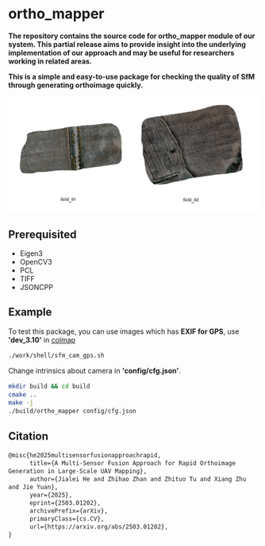 # ortho_mapper

**The repository contains the source code for ortho_mapper module of our system. This partial release aims to provide insight into the underlying implementation of our approach and may be useful for researchers working in related areas.**

**This is a simple and easy-to-use package for checking the quality of SfM through generating orthoimage quickly.**

<img src="example.png" style="zoom:80%;" />

## Prerequisited
- Eigen3
- OpenCV3
- PCL
- TIFF
- JSONCPP

## Example

To test this package, you can use images which has **EXIF for GPS**, use **'dev_3.10'** in [colmap](https://github.com/zhan994/colmap_detailed.git)

```bash
./work/shell/sfm_cam_gps.sh
```

Change intrinsics about camera in **'config/cfg.json'**.

```bash
mkdir build && cd build
cmake ..
make -j
./build/ortho_mapper config/cfg.json
```

## Citation

```
@misc{he2025multisensorfusionapproachrapid,
      title={A Multi-Sensor Fusion Approach for Rapid Orthoimage Generation in Large-Scale UAV Mapping}, 
      author={Jialei He and Zhihao Zhan and Zhituo Tu and Xiang Zhu and Jie Yuan},
      year={2025},
      eprint={2503.01202},
      archivePrefix={arXiv},
      primaryClass={cs.CV},
      url={https://arxiv.org/abs/2503.01202}, 
}
```
